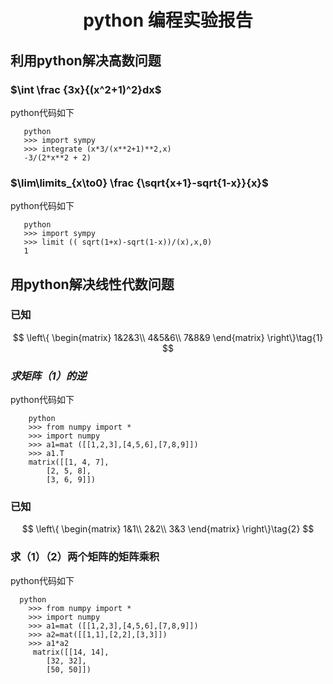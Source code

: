 # <center> python 编程实验报告</center>    

##  利用python解决高数问题  

### $\int \frac {3x}{(x^2+1)^2}dx$   

python代码如下  
``` 
   python 
   >>> import sympy 
   >>> integrate (x*3/(x**2+1)**2,x)
   -3/(2*x**2 + 2)
```  

###  $\lim\limits_{x\to0} \frac {\sqrt{x+1}-sqrt{1-x}}{x}$       

python代码如下  
```
   python
   >>> import sympy 
   >>> limit (( sqrt(1+x)-sqrt(1-x))/(x),x,0)  
   1
``` 

## 用python解决线性代数问题 

###  已知
$$
\left\{
\begin{matrix}
 1&2&3\\
 4&5&6\\
 7&8&9
 \end{matrix}
 \right\}\tag{1}
 $$ 
### *求矩阵（1）的逆*

python代码如下
```
    python
    >>> from numpy import *
    >>> import numpy 
    >>> a1=mat ([[1,2,3],[4,5,6],[7,8,9]])
    >>> a1.T 
    matrix([[1, 4, 7],
        [2, 5, 8],
        [3, 6, 9]])
```

### 已知 
$$
\left\{
\begin{matrix}
1&1\\
2&2\\
3&3
\end{matrix}
\right\}\tag{2}
$$

### 求（1）（2）两个矩阵的矩阵乘积  
python代码如下
```
  python
    >>> from numpy import *
    >>> import numpy 
    >>> a1=mat ([[1,2,3],[4,5,6],[7,8,9]])  
    >>> a2=mat([[1,1],[2,2],[3,3]])
    >>> a1*a2
     matrix([[14, 14],
        [32, 32],
        [50, 50]])
```
     




       
